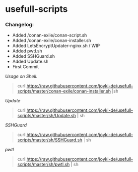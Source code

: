 # usefull-scripts


### Changelog:

- Added /conan-exile/conan-script.sh
- Added /conan-exile/conan-installer.sh
- Added LetsEncryptUpdater-nginx.sh / WIP
- Added pwtl.sh
- Added SSHGuard.sh
- Added Update.sh
- First Commit



*Usage on Shell:*


> curl https://raw.githubusercontent.com/joyki-de/usefull-scripts/master/conan-exile/conan-installer.sh |sh

_Update_

> curl https://raw.githubusercontent.com/joyki-de/usefull-scripts/master/sh/Update.sh | sh

_SSHGuard_

> curl https://raw.githubusercontent.com/joyki-de/usefull-scripts/master/sh/SSHGuard.sh | sh

_pwtl_

> curl https://raw.githubusercontent.com/joyki-de/usefull-scripts/master/sh/pwtl.sh | sh
